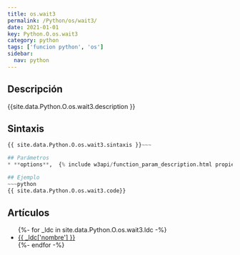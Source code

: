 ```yaml
---
title: os.wait3
permalink: /Python/os/wait3/
date: 2021-01-01
key: Python.O.os.wait3
category: python
tags: ['funcion python', 'os']
sidebar: 
  nav: python
---
```


## Descripción
{{site.data.Python.O.os.wait3.description }}

## Sintaxis
~~~python
{{ site.data.Python.O.os.wait3.sintaxis }}~~~

## Parámetros
* **options**,  {% include w3api/function_param_description.html propiedad=site.data.Python.O.os.wait3 valor="options" %}

## Ejemplo
~~~python
{{ site.data.Python.O.os.wait3.code}}
~~~

## Artículos
<ul>
{%- for _ldc in site.data.Python.O.os.wait3.ldc -%}
   <li>
       <a href="{{_ldc['url'] }}">{{ _ldc['nombre'] }}</a>
   </li>
{%- endfor -%}
</ul>
